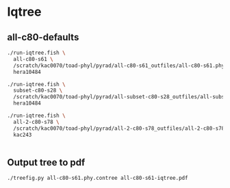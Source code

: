 # Iqtree

## all-c80-defaults
```bash
./run-iqtree.fish \
  all-c80-s61 \
  /scratch/kac0070/toad-phyl/pyrad/all-c80-s61_outfiles/all-c80-s61.phy \
  hera10484

./run-iqtree.fish \
  subset-c80-s28 \
  /scratch/kac0070/toad-phyl/pyrad/all-subset-c80-s28_outfiles/all-subset-c80-s28.phy \
  hera10484

./run-iqtree.fish \
  all-2-c80-s78 \
  /scratch/kac0070/toad-phyl/pyrad/all-2-c80-s78_outfiles/all-2-c80-s78.phy \
  kac243
  
```

## Output tree to pdf
```bash
./treefig.py all-c80-s61.phy.contree all-c80-s61-iqtree.pdf 
```

<!-- ## c80-500-loci-defaults 
```bash
./run-iqtree.fish \
  c80-500-loci-defaults \
  /scratch/kac0070/toad-phyl/pyrad/c80-defaults/c80-500-loci-defaults_outfiles/c80-500-loci-defaults.phy 
```

## c80-500-loci-52-samples-defaults
```bash
./run-iqtree.fish \
  c80-500-loci-52-samples-defaults \
  /scratch/kac0070/toad-phyl/pyrad/c80-defaults/c80-500-loci-52-samples-defaults_outfiles/c80-500-loci-52-samples-defaults.phy 
``` -->